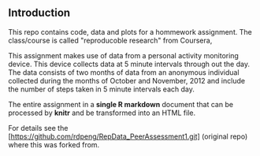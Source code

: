 ## Introduction


This repo contains code, data and plots for a hommework assignment. 
The class/course is called "reproducoble research" from Coursera,  

This assignment makes use of data from a personal activity monitoring
device. This device collects data at 5 minute intervals through out the
day. The data consists of two months of data from an anonymous
individual collected during the months of October and November, 2012
and include the number of steps taken in 5 minute intervals each day.

The entire assignment in a **single R
markdown** document that can be processed by **knitr** and be
transformed into an HTML file.


For details see the [https://github.com/rdpeng/RepData_PeerAssessment1.git] (original repo) where this was forked from.

